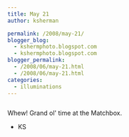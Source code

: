 ```yaml
---
title: May 21
author: ksherman

permalink: /2008/may-21/
blogger_blog:
  - kshermphoto.blogspot.com
  - kshermphoto.blogspot.com
blogger_permalink:
  - /2008/06/may-21.html
  - /2008/06/may-21.html
categories:
  - illuminations
---
```

<a href="http://2.bp.blogspot.com/_HTtVcKQt9f8/SFFFKwhDn7I/AAAAAAAAAjg/soj4Q-2W8hg/s1600-h/May21-1.jpg"><img style="cursor: pointer;" src="http://2.bp.blogspot.com/_HTtVcKQt9f8/SFFFKwhDn7I/AAAAAAAAAjg/soj4Q-2W8hg/s400/May21-1.jpg" alt="" id="BLOGGER_PHOTO_ID_5211022294968934322" border="0" /></a>  
<a href="http://3.bp.blogspot.com/_HTtVcKQt9f8/SFFFLfHiDSI/AAAAAAAAAjo/G0mdkTdKXCM/s1600-h/May21-2.jpg"><img style="cursor: pointer;" src="http://3.bp.blogspot.com/_HTtVcKQt9f8/SFFFLfHiDSI/AAAAAAAAAjo/G0mdkTdKXCM/s400/May21-2.jpg" alt="" id="BLOGGER_PHOTO_ID_5211022307478342946" border="0" /></a>  
<a href="http://1.bp.blogspot.com/_HTtVcKQt9f8/SFFFLnsfmBI/AAAAAAAAAjw/LqBE6tHvkco/s1600-h/May21-3.jpg"><img style="cursor: pointer;" src="http://1.bp.blogspot.com/_HTtVcKQt9f8/SFFFLnsfmBI/AAAAAAAAAjw/LqBE6tHvkco/s400/May21-3.jpg" alt="" id="BLOGGER_PHOTO_ID_5211022309780854802" border="0" /></a>  
<a href="http://3.bp.blogspot.com/_HTtVcKQt9f8/SFFFL3sUDPI/AAAAAAAAAj4/sMMiUIEFiks/s1600-h/May21-4.jpg"><img style="cursor: pointer;" src="http://3.bp.blogspot.com/_HTtVcKQt9f8/SFFFL3sUDPI/AAAAAAAAAj4/sMMiUIEFiks/s400/May21-4.jpg" alt="" id="BLOGGER_PHOTO_ID_5211022314075065586" border="0" /></a>  
<a href="http://4.bp.blogspot.com/_HTtVcKQt9f8/SFFEawBdL7I/AAAAAAAAAi4/1tyWcAxpHLI/s1600-h/May21-5.jpg"><img style="cursor: pointer;" src="http://4.bp.blogspot.com/_HTtVcKQt9f8/SFFEawBdL7I/AAAAAAAAAi4/1tyWcAxpHLI/s400/May21-5.jpg" alt="" id="BLOGGER_PHOTO_ID_5211021470202671026" border="0" /></a>  
<a href="http://1.bp.blogspot.com/_HTtVcKQt9f8/SFFEa7oWz6I/AAAAAAAAAjA/tK1xrgZd0_o/s1600-h/May21-6.jpg"><img style="cursor: pointer;" src="http://1.bp.blogspot.com/_HTtVcKQt9f8/SFFEa7oWz6I/AAAAAAAAAjA/tK1xrgZd0_o/s400/May21-6.jpg" alt="" id="BLOGGER_PHOTO_ID_5211021473318621090" border="0" /></a>  
<a href="http://2.bp.blogspot.com/_HTtVcKQt9f8/SFFEbEYybmI/AAAAAAAAAjI/RFcC-iA-sSg/s1600-h/May21-7.jpg"><img style="cursor: pointer;" src="http://2.bp.blogspot.com/_HTtVcKQt9f8/SFFEbEYybmI/AAAAAAAAAjI/RFcC-iA-sSg/s400/May21-7.jpg" alt="" id="BLOGGER_PHOTO_ID_5211021475669241442" border="0" /></a>  
<a href="http://1.bp.blogspot.com/_HTtVcKQt9f8/SFFEbS2kbSI/AAAAAAAAAjQ/XQcAGSEqmtY/s1600-h/May21-8.jpg"><img style="cursor: pointer;" src="http://1.bp.blogspot.com/_HTtVcKQt9f8/SFFEbS2kbSI/AAAAAAAAAjQ/XQcAGSEqmtY/s400/May21-8.jpg" alt="" id="BLOGGER_PHOTO_ID_5211021479552249122" border="0" /></a>  
<a href="http://3.bp.blogspot.com/_HTtVcKQt9f8/SFFEbbk2stI/AAAAAAAAAjY/--GAlqZDxjQ/s1600-h/May21-9.jpg"><img style="cursor: pointer;" src="http://3.bp.blogspot.com/_HTtVcKQt9f8/SFFEbbk2stI/AAAAAAAAAjY/--GAlqZDxjQ/s400/May21-9.jpg" alt="" id="BLOGGER_PHOTO_ID_5211021481893868242" border="0" /></a>  
<a href="http://1.bp.blogspot.com/_HTtVcKQt9f8/SFFDlvwXORI/AAAAAAAAAiQ/Ct_KJDch3uw/s1600-h/May21-10.jpg"><img style="cursor: pointer;" src="http://1.bp.blogspot.com/_HTtVcKQt9f8/SFFDlvwXORI/AAAAAAAAAiQ/Ct_KJDch3uw/s400/May21-10.jpg" alt="" id="BLOGGER_PHOTO_ID_5211020559597910290" border="0" /></a>  
<a href="http://4.bp.blogspot.com/_HTtVcKQt9f8/SFFDl3RpYGI/AAAAAAAAAiY/by4E_PC3Db8/s1600-h/May21-11.jpg"><img style="cursor: pointer;" src="http://4.bp.blogspot.com/_HTtVcKQt9f8/SFFDl3RpYGI/AAAAAAAAAiY/by4E_PC3Db8/s400/May21-11.jpg" alt="" id="BLOGGER_PHOTO_ID_5211020561616560226" border="0" /></a>  
<a href="http://3.bp.blogspot.com/_HTtVcKQt9f8/SFFDmKaDx4I/AAAAAAAAAig/fCXag9DQmdo/s1600-h/May21-12.jpg"><img style="cursor: pointer;" src="http://3.bp.blogspot.com/_HTtVcKQt9f8/SFFDmKaDx4I/AAAAAAAAAig/fCXag9DQmdo/s400/May21-12.jpg" alt="" id="BLOGGER_PHOTO_ID_5211020566752118658" border="0" /></a>  
<a href="http://4.bp.blogspot.com/_HTtVcKQt9f8/SFFDmEkw-nI/AAAAAAAAAio/QwcbZISXD3g/s1600-h/May21-13.jpg"><img style="cursor: pointer;" src="http://4.bp.blogspot.com/_HTtVcKQt9f8/SFFDmEkw-nI/AAAAAAAAAio/QwcbZISXD3g/s400/May21-13.jpg" alt="" id="BLOGGER_PHOTO_ID_5211020565186411122" border="0" /></a>  
<a href="http://4.bp.blogspot.com/_HTtVcKQt9f8/SFFDmZ-3qlI/AAAAAAAAAiw/UoZ4nH35Voc/s1600-h/May21-14.jpg"><img style="cursor: pointer;" src="http://4.bp.blogspot.com/_HTtVcKQt9f8/SFFDmZ-3qlI/AAAAAAAAAiw/UoZ4nH35Voc/s400/May21-14.jpg" alt="" id="BLOGGER_PHOTO_ID_5211020570933045842" border="0" /></a>  
<a href="http://3.bp.blogspot.com/_HTtVcKQt9f8/SFFDPNMno7I/AAAAAAAAAho/xkPqO6w9m2I/s1600-h/May21-15.jpg"><img style="cursor: pointer;" src="http://3.bp.blogspot.com/_HTtVcKQt9f8/SFFDPNMno7I/AAAAAAAAAho/xkPqO6w9m2I/s400/May21-15.jpg" alt="" id="BLOGGER_PHOTO_ID_5211020172364063666" border="0" /></a>  
<a href="http://2.bp.blogspot.com/_HTtVcKQt9f8/SFFDPdLtMQI/AAAAAAAAAhw/7JR_jwN0YjM/s1600-h/May21-16.jpg"><img style="cursor: pointer;" src="http://2.bp.blogspot.com/_HTtVcKQt9f8/SFFDPdLtMQI/AAAAAAAAAhw/7JR_jwN0YjM/s400/May21-16.jpg" alt="" id="BLOGGER_PHOTO_ID_5211020176655200514" border="0" /></a>  
<a href="http://2.bp.blogspot.com/_HTtVcKQt9f8/SFFDP5WfEfI/AAAAAAAAAh4/JXLrczC4o9k/s1600-h/May21-17.jpg"><img style="cursor: pointer;" src="http://2.bp.blogspot.com/_HTtVcKQt9f8/SFFDP5WfEfI/AAAAAAAAAh4/JXLrczC4o9k/s400/May21-17.jpg" alt="" id="BLOGGER_PHOTO_ID_5211020184216605170" border="0" /></a>  
<a href="http://1.bp.blogspot.com/_HTtVcKQt9f8/SFFDQGLdxwI/AAAAAAAAAiA/HgXcXdDyjp4/s1600-h/May21-18.jpg"><img style="cursor: pointer;" src="http://1.bp.blogspot.com/_HTtVcKQt9f8/SFFDQGLdxwI/AAAAAAAAAiA/HgXcXdDyjp4/s400/May21-18.jpg" alt="" id="BLOGGER_PHOTO_ID_5211020187660044034" border="0" /></a>  
<a href="http://2.bp.blogspot.com/_HTtVcKQt9f8/SFFDQO2msVI/AAAAAAAAAiI/hM7LRShWogk/s1600-h/May21-19.jpg"><img style="cursor: pointer;" src="http://2.bp.blogspot.com/_HTtVcKQt9f8/SFFDQO2msVI/AAAAAAAAAiI/hM7LRShWogk/s400/May21-19.jpg" alt="" id="BLOGGER_PHOTO_ID_5211020189988467026" border="0" /></a>

Whew! Grand ol' time at the Matchbox.

- KS